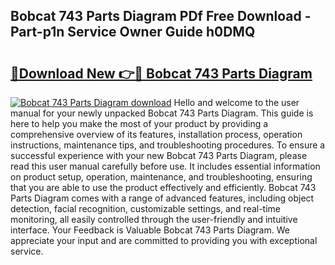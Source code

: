 ## Bobcat 743 Parts Diagram PDf Free Download - Part-p1n Service Owner Guide h0DMQ

# <h2><a href="http://dftsml5.blite.top/?on=Bobcat+743+Parts+Diagram">🔗Download New 👉🔴 Bobcat 743 Parts Diagram</a></h2>

[![Bobcat 743 Parts Diagram download](https://i.imgur.com/lujVjoI.png)](http://dftsml5.blite.top/?on=Bobcat+743+Parts+Diagram)
Hello and welcome to the user manual for your newly unpacked Bobcat 743 Parts Diagram. This guide is here to help you make the most of your product by providing a comprehensive overview of its features, installation process, operation instructions, maintenance tips, and troubleshooting procedures. To ensure a successful experience with your new Bobcat 743 Parts Diagram, please read this user manual carefully before use. It includes essential information on product setup, operation, maintenance, and troubleshooting, ensuring that you are able to use the product effectively and efficiently. Bobcat 743 Parts Diagram comes with a range of advanced features, including object detection, facial recognition, customizable settings, and real-time monitoring, all easily controlled through the user-friendly and intuitive interface. Your Feedback is Valuable Bobcat 743 Parts Diagram. We appreciate your input and are committed to providing you with exceptional service.
